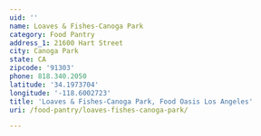 ```yaml
---
uid: ''
name: Loaves & Fishes-Canoga Park
category: Food Pantry
address_1: 21600 Hart Street
city: Canoga Park
state: CA
zipcode: '91303'
phone: 818.340.2050
latitude: '34.1973704'
longitude: '-118.6002723'
title: 'Loaves & Fishes-Canoga Park, Food Oasis Los Angeles'
uri: /food-pantry/loaves-fishes-canoga-park/

---
```

